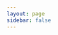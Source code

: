 ```yaml
---
layout: page
sidebar: false
---
```

<script setup>
import {
  VPTeamPage,
  VPTeamPageTitle,
  VPTeamMembers,
} from 'vitepress/theme'

const members = [
  {
    avatar: 'https://s21.ax1x.com/2025/02/07/pEm9bQO.jpg',
    name: 'Yumeng JH',
    title: 'yumengjianghu@outlook.com',
    links: [
      { icon: {
          svg: '<svg t="1735700599029" class="icon" viewBox="0 0 1024 1024" version="1.1" xmlns="http://www.w3.org/2000/svg" p-id="3133" width="200" height="200"><path d="M998.4 352.256c-3.072-136.192-121.856-162.304-121.856-162.304s-92.672-0.512-212.992-1.536l87.552-84.48s13.824-17.408-9.728-36.864c-23.552-19.456-25.088-10.752-33.28-5.632-7.168 5.12-112.128 108.032-130.56 126.464-47.616 0-97.28-0.512-145.408-0.512h16.896S323.584 63.488 315.392 57.856s-9.216-13.824-33.28 5.632c-23.552 19.456-9.728 36.864-9.728 36.864l89.6 87.04c-97.28 0-181.248 0.512-220.16 2.048C15.872 225.792 25.6 352.256 25.6 352.256s1.536 271.36 0 408.576c13.824 137.216 119.296 159.232 119.296 159.232s41.984 1.024 73.216 1.024c3.072 8.704 5.632 51.712 53.76 51.712 47.616 0 53.76-51.712 53.76-51.712s350.72-1.536 379.904-1.536c1.536 14.848 8.704 54.272 56.832 53.76 47.616-1.024 51.2-56.832 51.2-56.832s16.384-1.536 65.024 0c113.664-20.992 120.32-154.112 120.32-154.112s-2.048-273.92-0.512-410.112z m-97.792 434.176c0 21.504-16.896 38.912-37.888 38.912h-691.2c-20.992 0-37.888-17.408-37.888-38.912V328.192c0-21.504 16.896-38.912 37.888-38.912h691.2c20.992 0 37.888 17.408 37.888 38.912v458.24z" fill="#1296DB" p-id="3134"></path><path d="M409.088 418.816l-203.264 38.912 17.408 76.288 201.216-38.912zM518.656 621.056c-49.664 106.496-94.208 26.112-94.208 26.112l-33.28 21.504s65.536 89.6 128 21.504c73.728 68.096 130.048-22.016 130.048-22.016l-30.208-19.456c0-0.512-52.736 75.776-100.352-27.648zM619.008 495.104l201.728 38.912 16.896-76.288-202.752-38.912z" fill="#1296DB" p-id="3135"></path></svg>'
        }, link: 'https://space.bilibili.com/1162766914' },
      { icon: {
          svg: '<svg t="1735727905242" class="icon" viewBox="0 0 1024 1024" version="1.1" xmlns="http://www.w3.org/2000/svg" p-id="14987" width="200" height="200"><path d="M517.632 563.2L0.0512 189.44V153.6h1024v43.6224L517.632 563.2zM267.2128 255.6928l250.368 181.0944L768 256H267.2128z" fill="#74BCFF" p-id="14988"></path><path d="M102.4 256v563.2h819.2V256H102.4M0 153.6h1024v768H0z" fill="#1990FF" p-id="14989"></path></svg>'
        },
        link: '',target:'self' },
      { icon: 'instagram', link: '' },
    ]
  },
  // {
  //   avatar: 'https://s21.ax1x.com/2025/02/07/pEmCL90.png',
  //   name: 'Github-Actions[Bot]',
  //   title: 'Assistant',
  //   links: [
  //     { icon: 'github', link: 'https://github.com/' },
  //   ]
  // },
]
</script>

<VPTeamPage>
  <VPTeamPageTitle>
    <template #title>
      Hello
    </template>
    <template #lead>
Let's build a website together
    </template>
  </VPTeamPageTitle>
  <VPTeamMembers :members="members"/>
</VPTeamPage>